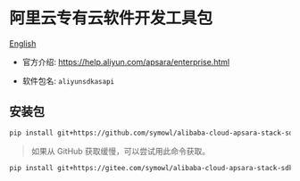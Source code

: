 # 阿里云专有云软件开发工具包

[English](README.md)

- 官方介绍: https://help.aliyun.com/apsara/enterprise.html

- 软件包名: `aliyunsdkasapi`

## 安装包

``` sh
pip install git+https://github.com/symowl/alibaba-cloud-apsara-stack-sdk.git@v2.4.7
```

> 如果从 GitHub 获取缓慢，可以尝试用此命令获取。

``` sh
pip install git+https://gitee.com/symowl/alibaba-cloud-apsara-stack-sdk.git@v2.4.7
```
